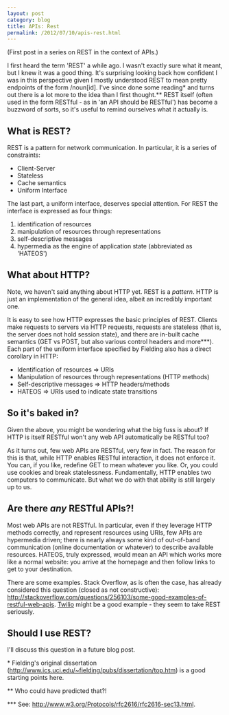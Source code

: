 ```yaml
---
layout: post
category: blog
title: APIs: Rest
permalink: /2012/07/10/apis-rest.html
---
```


(First post in a series on REST in the context of APIs.)

I first heard the term 'REST' a while ago. I wasn't exactly sure what
it meant, but I knew it was a good thing. It's surprising looking back
how confident I was in this perspective given I mostly understood REST
to mean pretty endpoints of the form /noun[id]. I've since done some
reading* and turns out there is a lot more to the idea than I first
thought.** REST itself (often used in the form RESTful - as in 'an API
should be RESTful') has become a buzzword of sorts, so it's useful to
remind ourselves what it actually is.

## What is REST?

REST is a pattern for network communication. In particular, it
is a series of constraints:

* Client-Server
* Stateless
* Cache semantics
* Uniform Interface

The last part, a uniform interface, deserves special attention. For
REST the interface is expressed as four things:

1. identification of resources
2. manipulation of resources through representations
3. self-descriptive messages
4. hypermedia as the engine of application state (abbreviated as 'HATEOS')

## What about HTTP?

Note, we haven't said anything about HTTP yet. REST is a
*pattern*. HTTP is just an implementation of the general idea, albeit
an incredibly important one.

It is easy to see how HTTP expresses the basic principles of
REST. Clients make requests to servers via HTTP requests, requests are
stateless (that is, the server does not hold session state), and there
are in-built cache semantics (GET vs POST, but also various control
headers and more***). Each part of the uniform interface specified by
Fielding also has a direct corollary in HTTP:

* Identification of resources => URIs
* Manipulation of resources through representations (HTTP methods)
* Self-descriptive messages => HTTP headers/methods
* HATEOS => URIs used to indicate state transitions

## So it's baked in?

Given the above, you might be wondering what the big fuss is about? If
HTTP is itself RESTful won't any web API automatically be RESTful too?

As it turns out, few web APIs are RESTful, very few in fact. The
reason for this is that, while HTTP enables RESTful interaction, it
does not enforce it. You can, if you like, redefine GET to mean
whatever you like. Or, you could use cookies and break
statelessness. Fundamentally, HTTP enables two computers to
communicate. But what we do with that ability is still largely up to
us.

## Are there *any* RESTful APIs?!

Most web APIs are not RESTful. In particular, even if they leverage
HTTP methods correctly, and represent resources using URIs, few APIs
are hypermedia driven; there is nearly always some kind of out-of-band
communication (online documentation or whatever) to describe available
resources. HATEOS, truly expressed, would mean an API which works
more like a normal website: you arrive at the homepage and then follow
links to get to your destination.

There are some examples. Stack Overflow, as is often the case, has
already considered this question (closed as not constructive):
http://stackoverflow.com/questions/256103/some-good-examples-of-restful-web-apis. [Twilio](https://api.twilio.com/2010-04-01.json)
might be a good example - they seem to take REST seriously.

## Should I use REST?

I'll discuss this question in a future blog post.

\* Fielding's original
  dissertation
  (http://www.ics.uci.edu/~fielding/pubs/dissertation/top.htm) is a
  good starting points here.

** Who could have predicted that?!

*** See: http://www.w3.org/Protocols/rfc2616/rfc2616-sec13.html.
